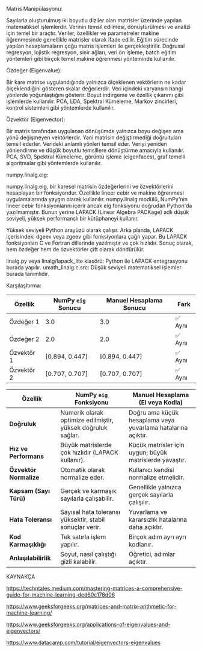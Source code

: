 Matris Manipülasyonu:

Sayılarla oluşturulmuş iki boyutlu diziler olan matrisler üzerinde yapılan matematiksel işlemlerdir. Verinin temsil edilmesi, dönüştürülmesi ve analizi için temel bir araçtır. Veriler, özellikler ve parametreler makine öğrenmesinde genellikle matrisler olarak ifade edilir. Eğitim sürecinde yapılan hesaplamaların çoğu matris işlemleri ile gerçekleştirilir. Doğrusal regresyon, lojistik regresyon, sinir ağları, veri ön işleme, batch eğitim yöntemleri gibi birçok temel makine öğrenmesi yönteminde kullanılır.
 
Özdeğer (Eigenvalue):

Bir kare matrise uygulandığında yalnızca ölçeklenen vektörlerin ne kadar ölçeklendiğini gösteren skalar değerlerdir. Veri içindeki varyansın hangi yönlerde yoğunlaştığını gösterir. Boyut indirgeme ve özellik çıkarımı gibi işlemlerde kullanılır. PCA, LDA, Spektral Kümeleme, Markov zincirleri, kontrol sistemleri gibi yöntemlerde kullanılır.

Özvektör (Eigenvector):

Bir matris tarafından uygulanan dönüşümde yalnızca boyu değişen ama yönü değişmeyen vektörlerdir. Yani matrisin değiştirmediği doğrultuları temsil ederler. Verideki anlamlı yönleri temsil eder. Veriyi yeniden yönlendirme ve düşük boyutlu temsillere dönüştürme amacıyla kullanılır. PCA, SVD, Spektral Kümeleme, görüntü işleme (eigenfaces), graf temelli algoritmalar gibi yöntemlerde kullanılır.

numpy.linalg.eig:

numpy.linalg.eig, bir karesel matrisin özdeğerlerini ve özvektörlerini hesaplayan bir fonksiyondur. Özellikle lineer cebir ve makine öğrenmesi uygulamalarında yaygın olarak kullanılır. numpy.linalg modülü, NumPy'nin lineer cebir fonksiyonlarını içerir ancak eig fonksiyonu doğrudan Python'da yazılmamıştır. Bunun yerine LAPACK (Linear Algebra PACKage) adlı düşük seviyeli, yüksek performanslı bir kütüphaneyi kullanır.

Yüksek seviyeli Python arayüzü olarak çalışır. Arka planda, LAPACK içerisindeki dgeev veya zgeev gibi fonksiyonlara çağrı yapar. Bu LAPACK fonksiyonları C ve Fortran dillerinde yazılmıştır ve çok hızlıdır. Sonuç olarak, hem özdeğer hem de özvektörler çift olarak döndürülür.

linalg.py veya linalg/lapack_lite klasörü: Python ile LAPACK entegrasyonu burada yapılır. umath_linalg.c.src: Düşük seviyeli matematiksel işlemler burada tanımlıdır.

Karşılaşltırma:

| Özellik       | NumPy `eig` Sonucu         | Manuel Hesaplama Sonucu     | Fark           |
|---------------|----------------------------|------------------------------|----------------|
| Özdeğer 1     | 3.0                        | 3.0                          | ✅ Aynı        |
| Özdeğer 2     | 2.0                        | 2.0                          | ✅ Aynı        |
| Özvektör 1    | [0.894, 0.447]             | [0.894, 0.447]               | ✅ Aynı        |
| Özvektör 2    | [0.707, 0.707]             | [0.707, 0.707]               | ✅ Aynı        |

| Özellik                 | NumPy `eig` Fonksiyonu                                         | Manuel Hesaplama (El veya Kodla)                             |
|-------------------------|----------------------------------------------------------------|---------------------------------------------------------------|
| **Doğruluk**            | Numerik olarak optimize edilmiştir, yüksek doğruluk sağlar.    | Doğru ama küçük hesaplama veya yuvarlama hatalarına açıktır. |
| **Hız ve Performans**   | Büyük matrislerde çok hızlıdır (LAPACK kullanır).              | Küçük matrisler için uygun; büyük matrislerde yavaştır.       |
| **Özvektör Normalize**  | Otomatik olarak normalize eder.                                | Kullanıcı kendisi normalize etmelidir.                        |
| **Kapsam (Sayı Türü)**  | Gerçek ve karmaşık sayılarla çalışabilir.                      | Genellikle yalnızca gerçek sayılarla çalışılır.               |
| **Hata Toleransı**      | Sayısal hata toleransı yüksektir, stabil sonuçlar verir.       | Yuvarlama ve kararsızlık hatalarına daha açıktır.             |
| **Kod Karmaşıklığı**    | Tek satırla işlem yapılır.                                     | Birçok adım ayrı ayrı kodlanır.                               |
| **Anlaşılabilirlik**    | Soyut, nasıl çalıştığı gizli kalabilir.                        | Öğretici, adımlar açıktır.                                    |


KAYNAKÇA

https://techntales.medium.com/mastering-matrices-a-comprehensive-guide-for-machine-learning-ded60c178d06

https://www.geeksforgeeks.org/matrices-and-matrix-arithmetic-for-machine-learning/

https://www.geeksforgeeks.org/applications-of-eigenvalues-and-eigenvectors/

https://www.datacamp.com/tutorial/eigenvectors-eigenvalues
